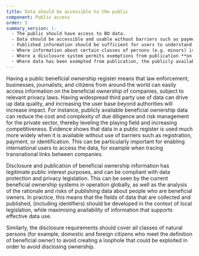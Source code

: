 ```yaml
---
title: Data should be accessible to the public
component: Public access
order: 5
summary_version: |-
  - The public should have access to BO data.
  - Data should be accessible and usable without barriers such as payment, identification, registration requirements, collection of data about users of the register, or restrictive licensing, and searchable by both company and beneficial owner.
  - Published information should be sufficient for users to understand and use the data to achieve policy goals, whilst respecting relevant privacy laws.
  - Where information about certain classes of persons (e.g. minors) is exempt from publication, the exemption should be clearly defined and justified.
  - Where a disclosure system permits exemptions from publication **on a case-by-case basis (for example, to mitigate personal safety risk), the grounds for exemption should be clearly defined, proportionate, and fairly applied.
  - Where data has been exempted from publication, the publicly available data should note that BO information is held by authorities but has been exempt from publication.
---
```


Having a public beneficial ownership register means that law enforcement, businesses, journalists, and citizens from around the world can easily access information on the beneficial ownership of companies, subject to relevant privacy laws. Having widespread third party use of data can drive up data quality, and increasing the user base beyond authorities will increase impact. For instance, publicly available beneficial ownership data can reduce the cost and complexity of due diligence and risk management for the private sector, thereby leveling the playing field and increasing competitiveness. Evidence shows that data in a public register is used much more widely when it is available without use of barriers such as registration, payment, or identification. This can be particularly important for enabling international users to access the data, for example when tracing transnational links between companies.

Disclosure and publication of beneficial ownership information has legitimate public interest purposes, and can be compliant with data protection and privacy legislation. This can be seen by the current beneficial ownership systems in operation globally, as well as the analysis of the rationale and risks of publishing data about people who are beneficial owners. In practice, this means that the fields of data that are collected and published, (including identifiers) should be developed in the context of local legislation, while maximising availability of information that supports effective data use.

Similarly, the disclosure requirements should cover all classes of natural persons (for example, domestic and foreign citizens who meet the definition of beneficial owner) to avoid creating a loophole that could be exploited in order to avoid disclosing ownership.
